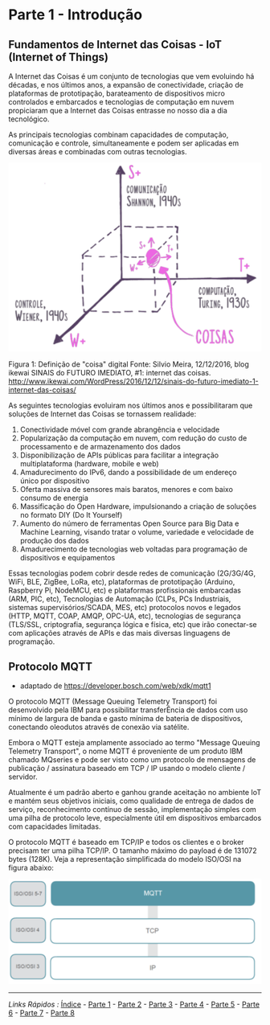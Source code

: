 # Parte 1 - Introdução

## Fundamentos de Internet das Coisas - IoT (Internet of Things)

A Internet das Coisas é um conjunto de tecnologias que vem evoluindo há décadas, e nos últimos anos, a expansão de conectividade, criação de plataformas de prototipação, barateamento de dispositivos micro controlados e embarcados e tecnologias de computação em nuvem propiciaram que a Internet das Coisas entrasse no nosso dia a dia tecnológico.

As principais tecnologias combinam capacidades de computação, comunicação e controle, simultaneamente e podem ser aplicadas em diversas áreas e combinadas com outras tecnologias.

<img src="https://github.com/cesariojr/iotmeetup/blob/master/content/iot.png" width="600">

Figura 1: Definição de "coisa" digital
Fonte: Silvio Meira, 12/12/2016, blog ikewai
SINAIS do FUTURO IMEDIATO, #1: internet das coisas. http://www.ikewai.com/WordPress/2016/12/12/sinais-do-futuro-imediato-1-internet-das-coisas/

As seguintes tecnologias evoluiram nos últimos anos e possibilitaram que soluções de Internet das Coisas se tornassem realidade:
1. Conectividade móvel com grande abrangência e velocidade
2. Popularização da computação em nuvem, com redução do custo de processamento e de armazenamento dos dados
3. Disponibilização de APIs públicas para facilitar a integração multiplataforma (hardware, mobile e web)
4. Amadurecimento do IPv6, dando a possibilidade de um endereço único por dispositivo
5. Oferta massiva de sensores mais baratos, menores e com baixo consumo de energia
6. Massificação do Open Hardware, impulsionando a criação de soluções no formato DIY (Do It Yourself)
7. Aumento do número de ferramentas Open Source para Big Data e Machine Learning, visando tratar o volume, variedade e velocidade de produção dos dados
8. Amadurecimento de tecnologias web voltadas para programação de dispositivos e equipamentos

Essas tecnologias podem cobrir desde redes de comunicação (2G/3G/4G, WiFi, BLE, ZigBee, LoRa, etc), plataformas de prototipação (Arduino, Raspberry Pi, NodeMCU, etc) e plataformas profissionais embarcadas (ARM, PIC, etc), Tecnologias de Automação (CLPs, PCs Industriais, sistemas supervisórios/SCADA, MES, etc) protocolos novos e legados (HTTP, MQTT, COAP, AMQP, OPC-UA, etc), tecnologias de segurança (TLS/SSL, criptografia, segurança lógica e física, etc) que irão conectar-se com aplicações através de APIs e das mais diversas linguagens de programação.

## Protocolo MQTT
* adaptado de https://developer.bosch.com/web/xdk/mqtt1

O protocolo MQTT (Message Queuing Telemetry Transport) foi desenvolvido pela IBM para possibilitar transferÊncia de dados com uso mínimo de largura de banda e gasto mínima de bateria de dispositivos, conectando oleodutos através de conexão via satélite.

Embora o MQTT esteja amplamente associado ao termo "Message Queuing Telemetry Transport", o nome MQTT é proveniente de um produto IBM chamado MQseries e pode ser visto como um protocolo de mensagens de publicação / assinatura baseado em TCP / IP usando o modelo cliente / servidor.

Atualmente é um padrão aberto e ganhou grande aceitação no ambiente IoT e mantém seus objetivos iniciais, como qualidade de entrega de dados de serviço, reconhecimento contínuo de sessão, implementação simples com uma pilha de protocolo leve, especialmente útil em dispositivos embarcados com capacidades limitadas.

O protocolo MQTT é baseado em TCP/IP e todos os clientes e o broker precisam ter uma pilha TCP/IP. O tamanho máximo do payload é de 131072 bytes (128K). Veja a representação simplificada do modelo ISO/OSI na figura abaixo:

<img src="https://github.com/cesariojr/iotmeetup/blob/master/content/mqtt.png" width="600">

***
*Links Rápidos :*
[Índice](https://github.com/cesariojr/iotmeetup/) - [Parte 1](/content/intro.md) - [Parte 2](/content/prereq.md) - [Parte 3](/content/access.md) - [Parte 4](/content/boilerplate.md) - [Parte 5](/content/platform.md) - [Parte 6](/content/device.md) - [Parte 7](/content/view.md) - [Parte 8](/content/nodered.md)
